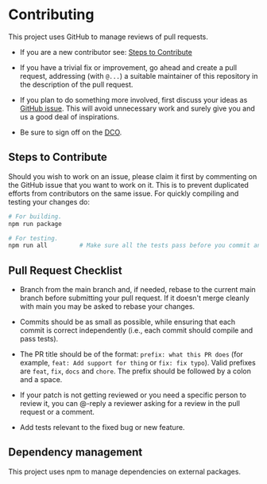 # Contributing

This project uses GitHub to manage reviews of pull requests.

- If you are a new contributor see: [Steps to Contribute](#steps-to-contribute)

- If you have a trivial fix or improvement, go ahead and create a pull request,
  addressing (with `@...`) a suitable maintainer of this repository in the
  description of the pull request.

- If you plan to do something more involved, first discuss your ideas as
  [GitHub issue](https://github.com/jkroepke/setup-vals/issues). This will avoid
  unnecessary work and surely give you and us a good deal of inspirations.

- Be sure to sign off on the [DCO](https://github.com/probot/dco#how-it-works).

## Steps to Contribute

Should you wish to work on an issue, please claim it first by commenting on the
GitHub issue that you want to work on it. This is to prevent duplicated efforts
from contributors on the same issue. For quickly compiling and testing your
changes do:

```bash
# For building.
npm run package

# For testing.
npm run all         # Make sure all the tests pass before you commit and push :)
```

## Pull Request Checklist

- Branch from the main branch and, if needed, rebase to the current main branch
  before submitting your pull request. If it doesn't merge cleanly with main you
  may be asked to rebase your changes.

- Commits should be as small as possible, while ensuring that each commit is
  correct independently (i.e., each commit should compile and pass tests).

- The PR title should be of the format: `prefix: what this PR does` (for
  example, `feat: Add support for thing` or `fix: fix typo`). Valid prefixes are
  `feat`, `fix`, `docs` and `chore`. The prefix should be followed by a colon
  and a space.

- If your patch is not getting reviewed or you need a specific person to review
  it, you can @-reply a reviewer asking for a review in the pull request or a
  comment.

- Add tests relevant to the fixed bug or new feature.

## Dependency management

This project uses npm to manage dependencies on external packages.
